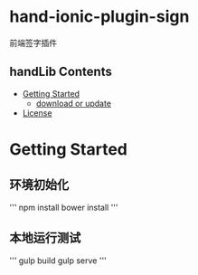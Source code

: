 # hand-ionic-plugin-sign
前端签字插件

## handLib Contents
* [Getting Started](#getting-started)
    * [download or update](#download-or-update)
* [License](#license)

# Getting Started
## 环境初始化
'''
npm install
bower install
'''

## 本地运行测试
'''
gulp build
gulp serve
'''
